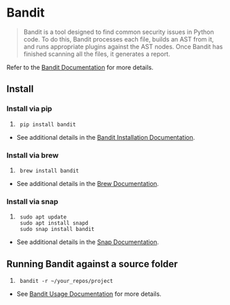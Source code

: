 # Bandit

> Bandit is a tool designed to find common security issues in Python code. To do this, Bandit processes each file, builds an AST from it, and runs appropriate plugins against the AST nodes. Once Bandit has finished scanning all the files, it generates a report.

Refer to the [Bandit Documentation] for more details.

## Install

### Install via pip

1. ```console
    pip install bandit
    ```
  - See additional details in the [Bandit Installation Documentation].

### Install via brew

1. ```console
    brew install bandit
    ```
  - See additional details in the [Brew Documentation].

### Install via snap

1. ```console
    sudo apt update
    sudo apt install snapd
    sudo snap install bandit
    ```
  - See additional details in the [Snap Documentation].

## Running Bandit against a source folder

1. ```console
    bandit -r ~/your_repos/project
    ```
  - See [Bandit Usage Documentation] for more details.

[Bandit Documentation]: https://bandit.readthedocs.io/en/latest/
[Bandit Installation Documentation]: https://bandit.readthedocs.io/en/latest/start.html
[Bandit Usage Documentation]: https://bandit.readthedocs.io/en/latest/start.html#usage
[Brew Documentation]: https://formulae.brew.sh/formula/bandit
[Snap Documentation]: https://snapcraft.io/install/bandit/ubuntu